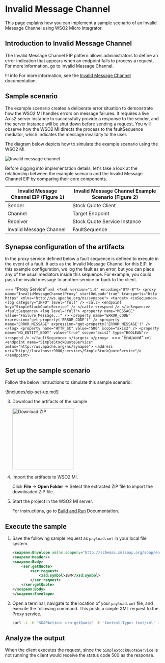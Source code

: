 # Invalid Message Channel

This page explains how you can implement a sample scenario of an Invalid Message Channel using WSO2 Micro Integrator.

## Introduction to Invalid Message Channel

The Invalid Message Channel EIP pattern allows administrators to define an error indication that appears when an endpoint fails to process a request. For more information, go to Invalid Message Channel.

!!! info
    For more information, see the [Invalid Message Channel]({{base_path}}/assets/img/learn/enterprise-integration-patterns/messaging-channels/invalid-message-solution.gif) documentation.

## Sample scenario

The example scenario creates a deliberate error situation to demonstrate how the WSO2 MI handles errors on message failures. It requires a live Axis2 server instance to successfully provide a response to the sender, and the server instance will be shut down before sending a request. You will observe how the WSO2 MI directs the process to the faultSequence mediator, which indicates the message invalidity to the user.

The diagram below depicts how to simulate the example scenario using the WSO2 MI.

![Invalid message channel]({{base_path}}/assets/img/learn/enterprise-integration-patterns/messaging-channels/invalid-message-channel.png)

Before digging into implementation details, let's take a look at the relationship between the example scenario and the Invalid Message Channel EIP by comparing their core components.

| Invalid Message Channel EIP (Figure 1) | Invalid Message Channel Example Scenario (Figure 2) |
|----------------------------------------|-----------------------------------------------------|
| Sender                                 | Stock Quote Client                                  |
| Channel                                | Target Endpoint                                     |
| Receiver                               | Stock Quote Service Instance                        |
| Invalid Message Channel                | FaultSequence                                       |

## Synapse configuration of the artifacts

In the proxy service defined below a fault sequence is defined to execute in the event of a fault. It acts as the Invalid Message Channel for this EIP. In this example configuration, we log the fault as an error, but you can place any of the usual mediators inside this sequence. For example, you could pass the invalid message to another service or back to the client.

=== "Proxy Service"
    ```xml
    <?xml version="1.0" encoding="UTF-8"?>
    <proxy name="InvalidMessageChannelProxy" startOnLoad="true" transports="http https"
        xmlns="http://ws.apache.org/ns/synapse">
        <target>
            <inSequence>
                <log category="INFO" level="full" />
                <call>
                    <endpoint key="SimpleStockQuoteService" />
                </call>
                <respond />
            </inSequence>
            <faultSequence>
                <log level="full">
                    <property name="MESSAGE" value="Failure Message..." />
                    <property name="ERROR_CODE" expression="get-property('ERROR_CODE')" />
                    <property name="ERROR_MESSAGE" expression="get-property('ERROR_MESSAGE')" />
                </log>
                <property name="HTTP_SC" value="500" scope="axis2" />
                <property name="NO_ENTITY_BODY" value="true" scope="axis2" type="BOOLEAN"/>
                <respond />
            </faultSequence>
        </target>
    </proxy>
    ```
=== "Endpoint"
    ```xml
    <endpoint name="SimpleStockQuoteService" xmlns="http://ws.apache.org/ns/synapse">
       <address uri="http://localhost:9000/services/SimpleStockQuoteService"/>
    </endpoint>
    ```

## Set up the sample scenario

Follow the below instructions to simulate this sample scenario.

{!includes/eip-set-up.md!}

3. Download the artifacts of the sample

    <a href="{{base_path}}/assets/attachments/learn/enterprise-integration-patterns/InvalidMessageChannel.zip">
    <img src="{{base_path}}/assets/img/integrate/connectors/download-zip.png" width="200" alt="Download ZIP"></a>

4. Import the artifacts to WSO2 MI.

    Click **File** -> **Open Folder** -> Select the extracted ZIP file to import the downloaded ZIP file.

5. Start the project in the WSO2 MI server.

    For instructions, go to [Build and Run]("{{base_path}}/develop/deploy-artifacts/#build-and-run") Documentation.

## Execute the sample

1. Save the following sample request as `payload.xml` in your local file system.

    ```xml
    <soapenv:Envelope xmlns:soapenv="http://schemas.xmlsoap.org/soap/envelope/" xmlns:ser="http://services.samples" xmlns:xsd="http://services.samples/xsd">
    <soapenv:Header/>
    <soapenv:Body>
        <ser:getQuote>
            <ser:request>
                <xsd:symbol>IBM</xsd:symbol>
            </ser:request>
        </ser:getQuote>
    </soapenv:Body>
    </soapenv:Envelope>
    ```

2. Open a terminal, navigate to the location of your `payload.xml` file, and execute the following command. This posts a simple XML request to the Proxy service.

    ```bash
    curl -L -H 'SOAPAction: urn:getQuote' -H 'Content-Type: text/xml' -d @payload.xml 'http://localhost:8290/services/InvalidMessageChannelProxy'
    ```

## Analyze the output

When the client executes the request, since the `SimpleStockQuoteService` is not running the client would receive the status code 500 as the response.
